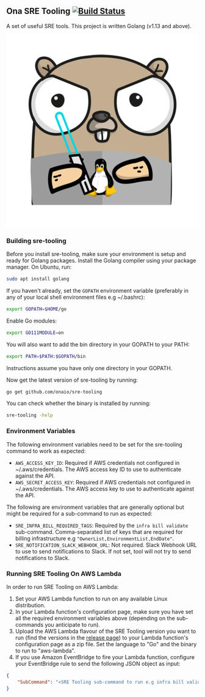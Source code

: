 ## Ona SRE Tooling [![Build Status](https://github.com/onaio/sre-tooling/workflows/CI/badge.svg)](https://github.com/onaio/sre-tooling/actions?query=workflow%3ACI)

A set of useful SRE tools. This project is written Golang (v1.13 and above).

![Linux Gopher](./assets/gopher.png)

### Building sre-tooling

Before you install sre-tooling, make sure your environment is setup and ready for Golang packages. Install the Golang compiler using your package manager. On Ubuntu, run:

```sh
sudo apt install golang
```

If you haven't already, set the `GOPATH` environment variable (preferably in any of your local shell environment files e.g ~/.bashrc):

```sh
export GOPATH=$HOME/go
```

Enable Go modules:

```sh
export GO111MODULE=on
```

You will also want to add the bin directory in your GOPATH to your PATH:

```sh
export PATH=$PATH:$GOPATH/bin
```

Instructions assume you have only one directory in your GOPATH.

Now get the latest version of sre-tooling by running:

```sh
go get github.com/onaio/sre-tooling
```

You can check whether the binary is installed by running:

```sh
sre-tooling -help
```

### Environment Variables

The following environment variables need to be set for the sre-tooling command to work as expected:

- `AWS_ACCESS_KEY_ID`: Required if AWS credentials not configured in ~/.aws/credentials. The AWS access key ID to use to authenticate against the API.
- `AWS_SECRET_ACCESS_KEY`: Required if AWS credentials not configured in ~/.aws/credentials. The AWS access key to use to authenticate against the API.

The following are environment variables that are generally optional but might be required for a sub-command to run as expected:

- `SRE_INFRA_BILL_REQUIRED_TAGS`: Required by the `infra bill validate` sub-command. Comma-separated list of keys that are required for billing infrastructure e.g `"OwnerList,EnvironmentList,EndDate"`.
- `SRE_NOTIFICATION_SLACK_WEBHOOK_URL`: Not required. Slack Webhook URL to use to send notifications to Slack. If not set, tool will not try to send notifications to Slack.

### Running SRE Tooling On AWS Lambda

In order to run SRE Tooling on AWS Lambda:

1. Set your AWS Lambda function to run on any available Linux distribution.
1. In your Lambda function's configuration page, make sure you have set all the required environment variables above (depending on the sub-commands you anticipate to run).
1. Upload the AWS Lambda flavour of the SRE Tooling version you want to run (find the versions in the [release page](https://github.com/onaio/sre-tooling/releases)) to your Lambda function's configuration page as a zip file. Set the language to "Go" and the binary to run to "aws-lambda".
1. If you use Amazon EventBridge to fire your Lambda function, configure your EventBridge rule to send the following JSON object as input:

```json
{
    "SubCommand": "<SRE Tooling sub-command to run e.g infra bill validate -filter-provider=aws>"
}
```